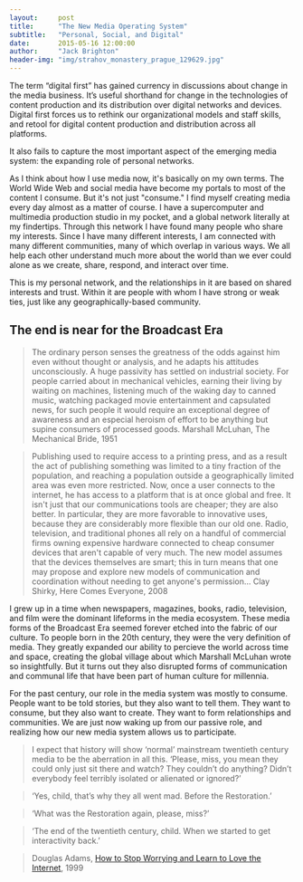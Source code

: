 ```yaml
---
layout:     post
title:      "The New Media Operating System"
subtitle:   "Personal, Social, and Digital"
date:       2015-05-16 12:00:00
author:     "Jack Brighton"
header-img: "img/strahov_monastery_prague_129629.jpg"
---
```


The term “digital first” has gained currency in discussions about change in the media business.  It’s useful shorthand for change in the technologies of content production and its distribution over digital networks and devices. Digital first forces us to rethink our organizational models and staff skills, and retool for digital content production and distribution across all platforms.

It also fails to capture the most important aspect of the emerging media system: the expanding role of personal networks.

As I think about how I use media now, it's basically on my own terms. The World Wide Web and social media have become my portals to most of the content I consume. But it's not just "consume." I find myself creating media every day almost as a matter of course. I have a supercomputer and multimedia production studio in my pocket, and a global network literally at my findertips. Through this network I have found many people who share my interests. Since I have many different interests, I am connected with many different communities, many of which overlap in various ways. We all help each other understand much more about the world than we ever could alone as we create, share, respond, and interact over time.

This is my personal network, and the relationships in it are based on shared interests and trust. Within it are people with whom I have strong or weak ties, just like any geographically-based community. 

## The end is near for the Broadcast Era

> The ordinary person senses the greatness of the odds against him even without thought or analysis, and he adapts his attitudes unconsciously. A huge passivity has settled on industrial society. For people carried about in mechanical vehicles, earning their living by waiting on machines, listening much of the waking day to canned music, watching packaged movie entertainment and capsulated news, for such people it would require an exceptional degree of awareness and an especial heroism of effort to be anything but supine consumers of processed goods.
> Marshall McLuhan, The Mechanical Bride, 1951

> Publishing used to require access to a printing press, and as a result the act of publishing something was limited to a tiny fraction of the population, and reaching a population outside a geographically limited area was even more restricted. Now, once a user connects to the internet, he has access to a platform that is at once global and free. It isn't just that our communications tools are cheaper; they are also better. In particular, they are more favorable to innovative uses, because they are considerably more flexible than our old one. Radio, television, and traditional phones all rely on a handful of commercial firms owning expensive hardware connected to cheap consumer devices that aren't capable of very much. The new model assumes that the devices themselves are smart; this in turn means that one may propose and explore new models of communication and coordination without needing to get anyone's permission...
> Clay Shirky, Here Comes Everyone, 2008

I grew up in a time when newspapers, magazines, books, radio, television, and film were the dominant lifeforms in the media ecosystem. These media forms of the Broadcast Era seemed forever etched into the fabric of our culture. To people born in the 20th century, they were the very definition of media. They greatly expanded our ability to percieve the world across time and space, creating the global village about which Marshall McLuhan wrote so insightfully. But it turns out they also disrupted forms of communication and communal life that have been part of human culture for millennia.

For the past century, our role in the media system was mostly to consume. People want to be told stories, but they also want to tell them. They want to consume, but they also want to create. They want to form relationships and communities. We are just now waking up from our passive role, and realizing how our new media system allows us to participate.

> I expect that history will show ‘normal’ mainstream twentieth century media to be the aberration in all this. ‘Please, miss, you mean they could only just sit there and watch? They couldn’t do anything? Didn’t everybody feel terribly isolated or alienated or ignored?’

> ‘Yes, child, that’s why they all went mad. Before the Restoration.’

> ‘What was the Restoration again, please, miss?’

> ‘The end of the twentieth century, child. When we started to get interactivity back.’

> Douglas Adams, [How to Stop Worrying and Learn to Love the Internet](http://www.douglasadams.com/dna/19990901-00-a.html), 1999

